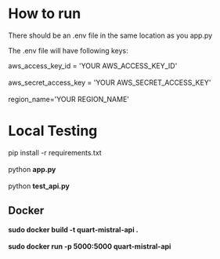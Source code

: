 # How to run
There should be an .env file in the same location as you app.py

The .env file will have following keys:

aws_access_key_id = 'YOUR AWS_ACCESS_KEY_ID' \
\
aws_secret_access_key = 'YOUR AWS_SECRET_ACCESS_KEY' \
\
region_name='YOUR REGION_NAME'


# Local Testing
pip install -r requirements.txt \
\
python **app.py** \
\
python **test_api.py**

## Docker 

**sudo docker build -t quart-mistral-api .** \
\
**sudo docker run -p 5000:5000 quart-mistral-api**
